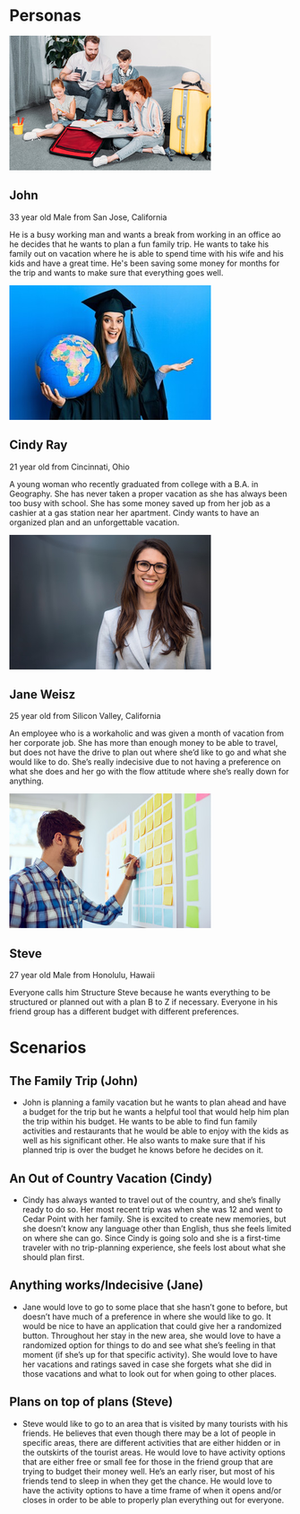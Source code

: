 # Personas

![A photo of John, Persona 1](240_F_176507866_yBS7YgVWIKDP2JgNsQfZaBpFuSkDiICX.jpg)

## John

33 year old Male from San Jose, California

He is a busy working man and wants a break from working in an office ao he decides that he wants to plan a fun family trip. He wants to take his family out on vacation where he is able to spend time with his wife and his kids and have a great time. He's been saving some money for months for the trip and wants to make sure that everything goes well.

![A photo of Cindy, Persona 2](240_F_435116287_9UyOk89BLk4Y3zGmmsQ70gQPKpBdQLxP.jpg
)

## Cindy Ray

21 year old from Cincinnati, Ohio

A young woman who recently graduated from college with a B.A. in Geography. She has never taken a proper vacation as she has always been too busy with school. She has some money saved up from her job as a cashier at a gas station near her apartment. Cindy wants to have an organized plan and an unforgettable vacation.

![A photo of Jane, Persona 3](240_F_212528953_fw6OrqAfZq9ii4Qbxxa9fBjxhh5eiAcD.jpg)

## Jane Weisz

25 year old from Silicon Valley, California

An employee who is a workaholic and was given a month of vacation from her corporate job. She has more than enough money to be able to travel, but does not have the drive to plan out where she’d like to go and what she would like to do. She’s really indecisive due to not having a preference on what she does and her go with the flow attitude where she’s really down for anything.

![A photo of Steve, Persona 4](240_F_167651004_jysoGdijTPxl45zsbblF3nj5ANI3ziHY.jpg)

## Steve

27 year old Male from Honolulu, Hawaii

Everyone calls him Structure Steve because he wants everything to be structured or planned out with a plan B to Z if necessary. Everyone in his friend group has a different budget with different preferences.


# Scenarios

## The Family Trip (John) 
- John is planning a family vacation but he wants to plan ahead and have a budget for the trip but he wants a helpful tool that would help him plan the trip within his budget. He wants to be able to find fun family activities and restaurants that he would be able to enjoy with the kids as well as his significant other. He also wants to make sure that if his planned trip is over the budget he knows before he decides on it. 

## An Out of Country Vacation (Cindy) 
- Cindy has always wanted to travel out of the country, and she’s finally ready to do so. Her most recent trip was when she was 12 and went to Cedar Point with her family. She is excited to create new memories, but she doesn’t know any language other than English, thus she feels limited on where she can go. Since Cindy is going solo and she is a first-time traveler with no trip-planning experience, she feels lost about what she should plan first. 

## Anything works/Indecisive (Jane)
- Jane would love to go to some place that she hasn’t gone to before, but doesn’t have much of a preference in where she would like to go. It would be nice to have an application that could give her a randomized button. Throughout her stay in the new area, she would love to have a randomized option for things to do and see what she’s feeling in that moment (if she’s up for that specific activity). She would love to have her vacations and ratings saved in case she forgets what she did in those vacations and what to look out for when going to other places.

## Plans on top of plans (Steve) 
- Steve would like to go to an area that is visited by many tourists with his friends. He believes that even though there may be a lot of people in specific areas, there are different activities that are either hidden or in the outskirts of the tourist areas. He would love to have activity options that are either free or small fee for those in the friend group that are trying to budget their money well. He’s an early riser, but most of his friends tend to sleep in when they get the chance. He would love to have the activity options to have a time frame of when it opens and/or closes in order to be able to properly plan everything out for everyone.

